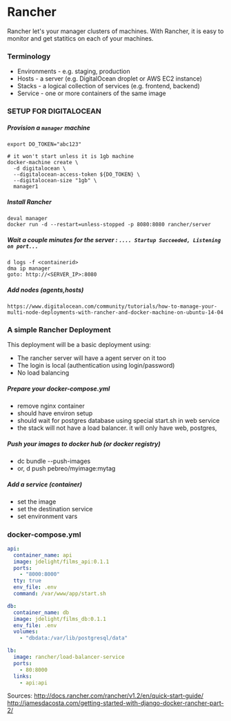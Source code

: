 # Rancher

Rancher let's your manager clusters of machines. 
With Rancher, it is easy to monitor and get statitics on each of your machines.

### Terminology
* Environments - e.g. staging, production
* Hosts - a server (e.g. DigitalOcean droplet or AWS EC2 instance)
* Stacks - a logical collection of services (e.g. frontend, backend)
* Service - one or more containers of the same image

### SETUP FOR DIGITALOCEAN


##### Provision a `manager` machine
```
export DO_TOKEN="abc123"

# it won't start unless it is 1gb machine
docker-machine create \
  -d digitalocean \
  --digitalocean-access-token ${DO_TOKEN} \
  --digitalocean-size "1gb" \
  manager1 
```
##### Install Rancher

```
deval manager
docker run -d --restart=unless-stopped -p 8080:8080 rancher/server

```
##### Wait a couple minutes for the server : `.... Startup Succeeded, Listening on port...`
```
d logs -f <containerid>
dma ip manager
goto: http://<SERVER_IP>:8080
```
##### Add nodes (agents,hosts)
```
https://www.digitalocean.com/community/tutorials/how-to-manage-your-multi-node-deployments-with-rancher-and-docker-machine-on-ubuntu-14-04
```

### A simple Rancher Deployment
This deployment will be a basic deployment using:
* The rancher server will have a agent server on it too
* The login is local (authentication using login/password)
* No load balancing

##### Prepare your docker-compose.yml
* remove nginx container
* should have environ setup
* should wait for postgres database using special start.sh in web service
* the stack will not have a load balancer. it will only have web, postgres, 

##### Push your images to docker hub (or docker registry)
* dc bundle --push-images
* or, d push pebreo/myimage:mytag

##### Add a service (container)
* set the image
* set the destination service
* set environment vars

##### 

### docker-compose.yml 
```yaml
api:  
  container_name: api
  image: jdelight/films_api:0.1.1
  ports:
    - "8000:8000"
  tty: true
  env_file: .env
  command: /var/www/app/start.sh

db:  
  container_name: db
  image: jdelight/films_db:0.1.1
  env_file: .env
  volumes:
    - "dbdata:/var/lib/postgresql/data"

lb:  
  image: rancher/load-balancer-service
  ports:
    - 80:8000
  links:
    - api:api
```

Sources:
http://docs.rancher.com/rancher/v1.2/en/quick-start-guide/
http://jamesdacosta.com/getting-started-with-django-docker-rancher-part-2/



